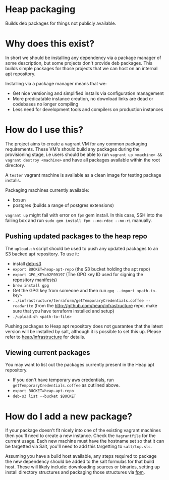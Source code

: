# Heap packaging
Builds deb packages for things not publicly available.

# Why does this exist?
In short we should be installing any dependency via a package manager of some description, but some projects don't provide deb packages. This builds simple packages for those projects that we can host on an internal apt repository.

Installing via a package manager means that we:
* Get nice versioning and simplified installs via configuration management
* More predicatable instance creation, no download links are dead or codebases no longer compiling
* Less need for development tools and compilers on production instances

# How do I use this?
The project aims to create a vagrant VM for any common packaging requirements. These VM's should build any packages during the provisioning stage, i.e users should be able to run `vagrant up <machine> && vagrant destroy <machine>` and have all packages available within the root directory.

A `tester` vagrant machine is available as a clean image for testing package installs.

Packaging machines currently available:
* bosun
* postgres (builds a range of postgres extensions)

`vagrant up` might fail with error on `fpm` gem install. In this case, SSH into the failing box and run `sudo gem install fpm --no-rdoc --no-ri` manually.

## Pushing updated packages to the heap repo
The `upload.sh` script should be used to push any updated packages to an S3 backed apt repository. To use it:
- install [deb-s3](https://github.com/krobertson/deb-s3)
- `export BUCKET=heap-apt-repo` (the S3 bucket holding the apt repo)
- `export GPG_KEY=02F09197` (The GPG key ID used for signing the repository manifests)
- `brew install gpg`
- Get the GPG key from someone and then run `gpg --import <path-to-key>`
- `../infrastructure/terraform/getTemporaryCredentials.coffee --readwrite` (from the http://github.com/heap/infrastructure repo, make sure that you have terraform installed and setup)
- `./upload.sh <path-to-file>`

Pushing packages to Heap apt repository does not guarantee that the latest version will be installed by salt, although it is possible to set this up.
Please refer to [heap/infrastructure](https://github.com/heap/infrastructure) for details.

## Viewing current packages
You may want to list out the packages currently present in the Heap apt repository.
- If you don't have temporary aws credentials, run `getTemporaryCredentials.coffee` as outlined above.
- `export BUCKET=heap-apt-repo`
- `deb-s3 list --bucket $BUCKET`

# How do I add a new package?
If your package doesn't fit nicely into one of the existing vagrant machines then you'll need to create a new instance. Check the `Vagrantfile` for the current usage. Each new machine must have the hostname set so that it can be targetted via Salt, you'll need to add this targetting to `salt/top.sls`.

Assuming you have a build host available, any steps required to package the new dependency should be added to the salt formulas for that build host. These will likely include: downloading sources or binaries, setting up install directory structures and packaging those structures via [fpm](https://github.com/jordansissel/fpm).
